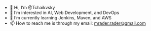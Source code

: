 - 👋 Hi, I’m @Tchaikvsky
- 👀 I’m interested in AI, Web Development, and DevOps
- 🌱 I’m currently learning Jenkins, Maven, and AWS
- 📫 How to reach me is through my email: mrader.rader@gmail.com

<!---
Tchaikvsky/Tchaikvsky is a ✨ special ✨ repository because its `README.md` (this file) appears on your GitHub profile.
You can click the Preview link to take a look at your changes.
--->
